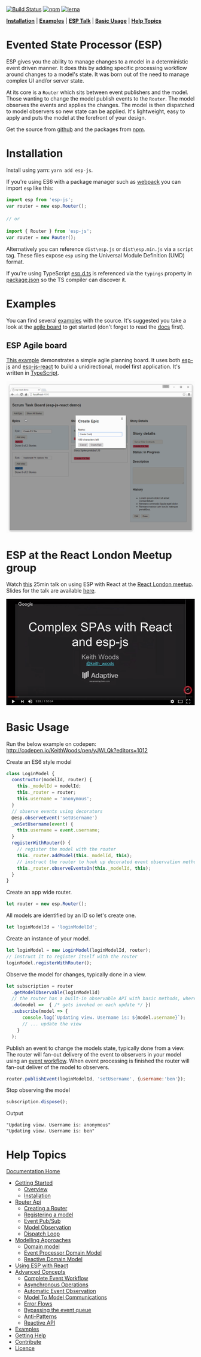 [![Build Status](https://travis-ci.org/esp/esp-js.svg?branch=master)](https://travis-ci.org/esp/esp-js)
[![npm](https://img.shields.io/npm/v/esp-js.svg)](https://www.npmjs.com/package/esp-js)
[![lerna](https://img.shields.io/badge/maintained%20with-lerna-cc00ff.svg)](https://lernajs.io/)

**[Installation](#installation)** |
**[Examples](#examples)** |
**[ESP Talk](#esp-at-the-react-london-meetup-group)** |
**[Basic Usage](#basic-usage)** |
**[Help Topics](#help-topics)** 

# Evented State Processor (ESP)

ESP gives you the ability to manage changes to a model in a deterministic event driven manner.
It does this by adding specific processing workflow around changes to a model's state. 
It was born out of the need to manage complex UI and/or server state.

At its core is a `Router` which sits between event publishers and the model.
Those wanting to change the model publish events to the `Router`.
The model observes the events and applies the changes.
The model is then dispatched to model observers so new state can be applied.
It's lightweight, easy to apply and puts the model at the forefront of your design.

Get the source from [github](https://github.com/esp/esp-js) and the packages from [npm](https://www.npmjs.com/package/esp-js).

# Installation
Install using yarn: `yarn add esp-js`.

If you're using ES6 with a package manager such as [webpack](https://webpack.github.io) you can import `esp` like this:

```javascript
import esp from 'esp-js';
var router = new esp.Router();

// or

import { Router } from 'esp-js';
var router = new Router();
```

Alternatively you can reference `dist\esp.js` or `dist\esp.min.js` via a `script` tag. These files expose `esp` using the Universal Module Definition (UMD) format. 

If you're using TypeScript [esp.d.ts](esp.d.ts) is referenced via the `typings` property in [package.json](package.json) so the TS compiler can discover it.

# Examples

You can find several [examples](./examples) with the source.
It's suggested you take a look at the [agile board](./examples/esp-js-react-agile-board) to get started (don't forget to read the [docs](#help-topics) first). 

## ESP Agile board

[This example](./examples/esp-js-react-agile-board/README.md) demonstrates a simple agile planning board.
It uses both [esp-js](https://www.npmjs.com/package/esp-js) and [esp-js-react](https://www.npmjs.com/package/esp-js-react) to build a unidirectional, model first application.
It's written in [TypeScript](https://www.typescriptlang.org/).

![ESP Agile board Example](./docs/images/esp-agile-demo.gif)

# ESP at the React London Meetup group
Watch [this](https://youtu.be/Pj-RakjfHDI?t=5m33s) 25min talk on using ESP with React at the [React London meetup](https://meetup.react.london/).
Slides for the talk are available [here](http://goo.gl/40jie4).

[![React London Talk](./docs/images/esp-talk-thumb.png)](https://youtu.be/Pj-RakjfHDI?t=5m33s "ESP React London Meetup Talk")

# Basic Usage

Run the below example on codepen: http://codepen.io/KeithWoods/pen/yJWLQk?editors=1012

Create an ES6 style model

```js
class LoginModel {
  constructor(modelId, router) {
    this._modelId = modelId;
    this._router = router;
    this.username = 'anonymous';
  }
  // observe events using decorators 
  @esp.observeEvent('setUsername')
  _onSetUsername(event) {
    this.username = event.username;
  }
  registerWithRouter() {
    // register the model with the router
    this._router.addModel(this._modelId, this);
    // instruct the router to hook up decorated event observation methods 
    this._router.observeEventsOn(this._modelId, this);      
  }
}
```

Create an app wide router.

```js
let router = new esp.Router();  
```


All models are identified by an ID so let's create one.

```js
let loginModelId = 'loginModelId';
```


Create an instance of your model.

```js
let loginModel = new LoginModel(loginModelId, router); 
// instruct it to register itself with the router
loginModel.registerWithRouter();
```

Observe the model for changes, typically done in a view.

```js
let subscription = router
  .getModelObservable(loginModelId)
  // the router has a built-in observable API with basic methods, where(), do(), map(), take() 
  .do(model =>  { /* gets invoked on each update */ })
  .subscribe(model => {
      console.log(`Updating view. Username is: ${model.username}`);
      // ... update the view 
    }
  );
```


Publish an event to change the models state, typically done from a view.
The router will fan-out delivery of the event to observers in your model using an [event workflow](https://keithwoods.gitbooks.io/esp-js/content/advanced-concepts/complete-event-workflow.html).
When event processing is finished the router will fan-out deliver of the model to observers.

```js
router.publishEvent(loginModelId, 'setUsername', {username:'ben'});
```

Stop observing the model
```js
subscription.dispose();      
```

Output

```
"Updating view. Username is: anonymous"
"Updating view. Username is: ben"
```

# Help Topics

[Documentation Home](https://www.gitbook.com/book/keithwoods/esp-js/details)

* [Getting Started](https://keithwoods.gitbooks.io/esp-js/content/getting-started/)
  * [Overview](https://keithwoods.gitbooks.io/esp-js/content/getting-started/overview.html)
  * [Installation](https://keithwoods.gitbooks.io/esp-js/content/getting-started/installation.html)
* [Router Api](https://keithwoods.gitbooks.io/esp-js/content/router-api/)
  * [Creating a Router](https://keithwoods.gitbooks.io/esp-js/content/router-api/creating-a-router.html)
  * [Registering a model](https://keithwoods.gitbooks.io/esp-js/content/router-api/registering-a-model.html)
  * [Event Pub/Sub](https://keithwoods.gitbooks.io/esp-js/content/router-api/event-pub-sub.html)
  * [Model Observation](https://keithwoods.gitbooks.io/esp-js/content/router-api/model-observation.html)
  * [Dispatch Loop](https://keithwoods.gitbooks.io/esp-js/content/router-api/dispatch-loop.html)
* [Modelling Approaches](https://keithwoods.gitbooks.io/esp-js/content/modelling-approaches/)
  * [Domain model](https://keithwoods.gitbooks.io/esp-js/content/modelling-approaches/domain-model.html)
  * [Event Processor Domain Model](https://keithwoods.gitbooks.io/esp-js/content/modelling-approaches/event-processor-domain-model.html)
  * [Reactive Domain Model](https://keithwoods.gitbooks.io/esp-js/content/modelling-approaches/reactive-domain-model.html)
* [Using ESP with React](https://keithwoods.gitbooks.io/esp-js/content/esp-js-react/index.html)
* [Advanced Concepts](https://keithwoods.gitbooks.io/esp-js/content/advanced-concepts/)
  * [Complete Event Workflow](https://keithwoods.gitbooks.io/esp-js/content/advanced-concepts/complete-event-workflow.html)
  * [Asynchronous Operations](https://keithwoods.gitbooks.io/esp-js/content/advanced-concepts/asynchronous-operations.html)
  * [Automatic Event Observation](https://keithwoods.gitbooks.io/esp-js/content/advanced-concepts/auto-event-observation.html)
  * [Model To Model Communications](https://keithwoods.gitbooks.io/esp-js/content/advanced-concepts/model-to-model-communications.html)
  * [Error Flows](https://keithwoods.gitbooks.io/esp-js/content/advanced-concepts/error-flows.html)
  * [Bypassing the event queue](https://keithwoods.gitbooks.io/esp-js/content/advanced-concepts/bypassing-the-event-queue.html)
  * [Anti-Patterns](https://keithwoods.gitbooks.io/esp-js/content/advanced-concepts/anti-patterns.html)
  * [Reactive API](https://keithwoods.gitbooks.io/esp-js/content/advanced-concepts/reactive-api.html)
* [Examples](https://keithwoods.gitbooks.io/esp-js/content/examples/index.html)
* [Getting Help](https://keithwoods.gitbooks.io/esp-js/content/getting-help/index.html)
* [Contribute](https://keithwoods.gitbooks.io/esp-js/content/contribute/index.html)
* [Licence](https://keithwoods.gitbooks.io/esp-js/content/licence/index.html)
